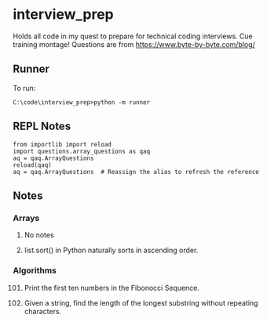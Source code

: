# interview_prep
Holds all code in my quest to prepare for technical coding interviews. Cue training montage!
Questions are from https://www.byte-by-byte.com/blog/


## Runner
To run:
```
C:\code\interview_prep>python -m runner
```


## REPL Notes
```
from importlib import reload
import questions.array_questions as qaq
aq = qaq.ArrayQuestions
reload(qaq)
aq = qaq.ArrayQuestions  # Reassign the alias to refresh the reference
```

## Notes
### Arrays
1) No notes

2) list.sort() in Python naturally sorts in ascending order.

### Algorithms
101) Print the first ten numbers in the Fibonocci Sequence.

102) Given a string, find the length of the longest substring without repeating characters.
